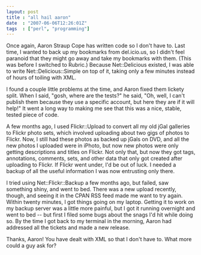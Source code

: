 ```yaml
---
layout: post
title : "all hail aaron"
date  : "2007-06-06T12:26:01Z"
tags  : ["perl", "programming"]
---
```

Once again, Aaron Straup Cope has written code so I don't have to.  Last time, I wanted to back up my bookmarks from del.icio.us, so I didn't feel paranoid that they might go away and take my bookmarks with them.  (This was before I switched to Rubric.)  Because Net::Delicious existed, I was able to write Net::Delicious::Simple on top of it, taking only a few minutes instead of hours of toiling with XML.

I found a couple little problems at the time, and Aaron fixed them lickety split.  When I said, "gosh, where are the tests?" he said, "Oh, well, I can't publish them because they use a specific account, but here they are if it will help!"  It went a long way to making me see that this was a nice, stable, tested piece of code.

A few months ago, I used Flickr::Upload to convert all my old jGal galleries to Flickr photo sets, which involved uploading about two gigs of photos to Flickr. Now, I still had these photos as backed up jGals on DVD, and all the new photos I uploaded were in iPhoto, but now new photos were only getting descriptions and titles on Flickr.  Not only that, but now they got tags, annotations, comments, sets, and other data that only got created after uploading to Flickr. If Flickr went under, I'd be out of luck.  I needed a backup of all the useful information I was now entrusting only there.

I tried using Net::Flickr::Backup a few months ago, but failed, saw something shiny, and went to bed.  There was a new upload recently, though, and seeing it in the CPAN RSS feed made me want to try again.  Within twenty minutes, I got things going on my laptop.  Getting it to work on my backup server was a little more painful, but I got it running overnight and went to bed -- but first I filed some bugs about the snags I'd hit while doing so.  By the time I got back to my terminal in the morning, Aaron had addressed all the tickets and made a new release.

Thanks, Aaron!  You have dealt with XML so that I don't have to.  What more could a guy ask for? 
